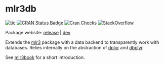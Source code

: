 # mlr3db

<!-- badges: start -->
[![tic](https://github.com/mlr-org/mlr3db/workflows/tic/badge.svg?branch=master)](https://github.com/mlr-org/mlr3db/actions)
[![CRAN Status Badge](https://www.r-pkg.org/badges/version-ago/mlr3db)](https://cran.r-project.org/package=mlr3db)
[![Cran Checks](https://cranchecks.info/badges/worst/mlr3db)](https://cran.r-project.org/web/checks/check_results_mlr3db.html)
[![StackOverflow](https://img.shields.io/badge/stackoverflow-mlr3-orange.svg)](https://stackoverflow.com/questions/tagged/mlr3)
<!-- badges: end -->

Package website: [release](https://mlr3db.mlr-org.com/) | [dev](https://mlr3db.mlr-org.com/dev)

Extends the [mlr3](https://mlr3.mlr-org.com/) package with a data backend to transparently work with databases.
Relies internally on the abstraction of [dplyr](https://dplyr.tidyverse.org/) and [dbplyr](https://dbplyr.tidyverse.org/).

See [mlr3book](https://mlr3book.mlr-org.com) for a short introduction.
